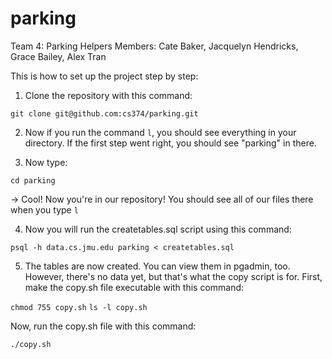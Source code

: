 # parking
Team 4: Parking Helpers
Members: Cate Baker, Jacquelyn Hendricks, Grace Bailey, Alex Tran

This is how to set up the project step by step:

1) Clone the repository with this command:

```git clone git@github.com:cs374/parking.git```

2) Now if you run the command ```l```, you should see everything in your directory. If the first step went right, you should see "parking" in there.

3) Now type: 

```cd parking```

-> Cool! Now you're in our repository! You should see all of our files there when you type ```l```

4) Now you will run the createtables.sql script using this command:

```psql -h data.cs.jmu.edu parking < createtables.sql```

5) The tables are now created. You can view them in pgadmin, too. However, there's no data yet, but that's what the copy script is for. 
First, make the copy.sh file executable with this command:

```chmod 755 copy.sh```
```ls -l copy.sh```

Now, run the copy.sh file with this command:

```./copy.sh```


